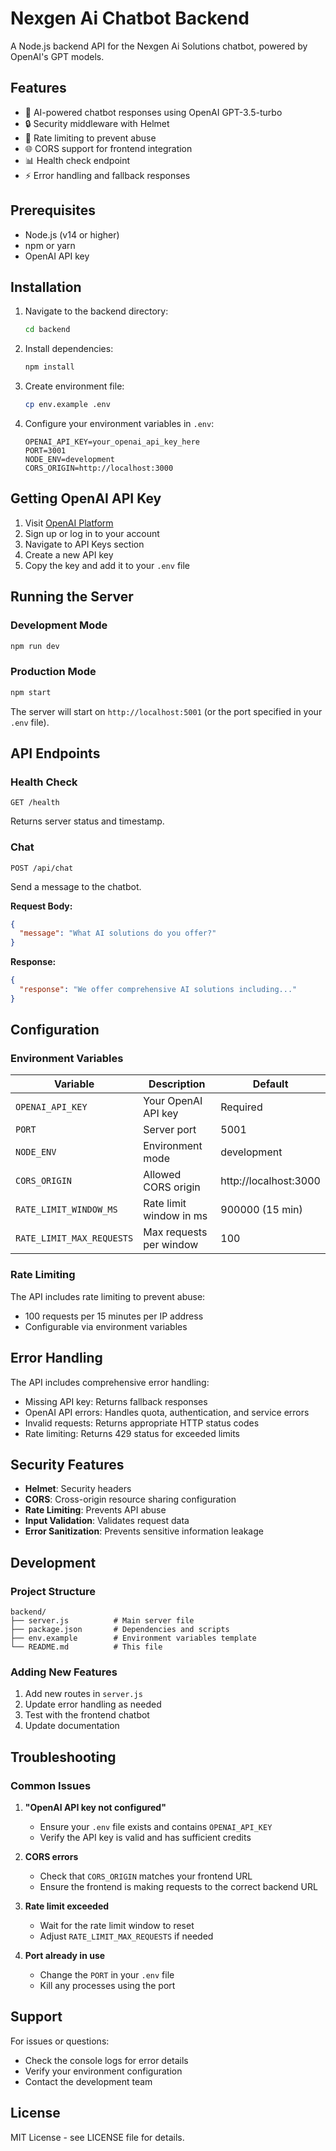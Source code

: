 # Nexgen Ai Chatbot Backend

A Node.js backend API for the Nexgen Ai Solutions chatbot, powered by OpenAI's GPT models.

## Features

- 🤖 AI-powered chatbot responses using OpenAI GPT-3.5-turbo
- 🔒 Security middleware with Helmet
- 🚦 Rate limiting to prevent abuse
- 🌐 CORS support for frontend integration
- 📊 Health check endpoint
- ⚡ Error handling and fallback responses

## Prerequisites

- Node.js (v14 or higher)
- npm or yarn
- OpenAI API key

## Installation

1. Navigate to the backend directory:
   ```bash
   cd backend
   ```

2. Install dependencies:
   ```bash
   npm install
   ```

3. Create environment file:
   ```bash
   cp env.example .env
   ```

4. Configure your environment variables in `.env`:
   ```env
   OPENAI_API_KEY=your_openai_api_key_here
   PORT=3001
   NODE_ENV=development
   CORS_ORIGIN=http://localhost:3000
   ```

## Getting OpenAI API Key

1. Visit [OpenAI Platform](https://platform.openai.com/)
2. Sign up or log in to your account
3. Navigate to API Keys section
4. Create a new API key
5. Copy the key and add it to your `.env` file

## Running the Server

### Development Mode
```bash
npm run dev
```

### Production Mode
```bash
npm start
```

The server will start on `http://localhost:5001` (or the port specified in your `.env` file).

## API Endpoints

### Health Check
```
GET /health
```
Returns server status and timestamp.

### Chat
```
POST /api/chat
```
Send a message to the chatbot.

**Request Body:**
```json
{
  "message": "What AI solutions do you offer?"
}
```

**Response:**
```json
{
  "response": "We offer comprehensive AI solutions including..."
}
```

## Configuration

### Environment Variables

| Variable | Description | Default |
|----------|-------------|---------|
| `OPENAI_API_KEY` | Your OpenAI API key | Required |
| `PORT` | Server port | 5001 |
| `NODE_ENV` | Environment mode | development |
| `CORS_ORIGIN` | Allowed CORS origin | http://localhost:3000 |
| `RATE_LIMIT_WINDOW_MS` | Rate limit window in ms | 900000 (15 min) |
| `RATE_LIMIT_MAX_REQUESTS` | Max requests per window | 100 |

### Rate Limiting

The API includes rate limiting to prevent abuse:
- 100 requests per 15 minutes per IP address
- Configurable via environment variables

## Error Handling

The API includes comprehensive error handling:
- Missing API key: Returns fallback responses
- OpenAI API errors: Handles quota, authentication, and service errors
- Invalid requests: Returns appropriate HTTP status codes
- Rate limiting: Returns 429 status for exceeded limits

## Security Features

- **Helmet**: Security headers
- **CORS**: Cross-origin resource sharing configuration
- **Rate Limiting**: Prevents API abuse
- **Input Validation**: Validates request data
- **Error Sanitization**: Prevents sensitive information leakage

## Development

### Project Structure
```
backend/
├── server.js          # Main server file
├── package.json       # Dependencies and scripts
├── env.example        # Environment variables template
└── README.md          # This file
```

### Adding New Features

1. Add new routes in `server.js`
2. Update error handling as needed
3. Test with the frontend chatbot
4. Update documentation

## Troubleshooting

### Common Issues

1. **"OpenAI API key not configured"**
   - Ensure your `.env` file exists and contains `OPENAI_API_KEY`
   - Verify the API key is valid and has sufficient credits

2. **CORS errors**
   - Check that `CORS_ORIGIN` matches your frontend URL
   - Ensure the frontend is making requests to the correct backend URL

3. **Rate limit exceeded**
   - Wait for the rate limit window to reset
   - Adjust `RATE_LIMIT_MAX_REQUESTS` if needed

4. **Port already in use**
   - Change the `PORT` in your `.env` file
   - Kill any processes using the port

## Support

For issues or questions:
- Check the console logs for error details
- Verify your environment configuration
- Contact the development team

## License

MIT License - see LICENSE file for details.


